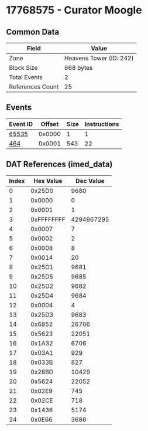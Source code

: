 # 17768575 - Curator Moogle

## Common Data

| Field            | Value                   |
|------------------|-------------------------|
| Zone             | Heavens Tower (ID: 242) |
| Block Size       | 668 bytes               |
| Total Events     | 2                       |
| References Count | 25                      |

## Events

| Event ID            | Offset   |   Size |   Instructions |
|---------------------|----------|--------|----------------|
| [65535](./65535.md) | 0x0000   |      1 |              1 |
| [464](./464.md)     | 0x0001   |    543 |             22 |

## DAT References (imed_data)

|   Index | Hex Value   |   Dec Value |
|---------|-------------|-------------|
|       0 | 0x25D0      |        9680 |
|       1 | 0x0000      |           0 |
|       2 | 0x0001      |           1 |
|       3 | 0xFFFFFFFF  |  4294967295 |
|       4 | 0x0007      |           7 |
|       5 | 0x0002      |           2 |
|       6 | 0x0008      |           8 |
|       7 | 0x0014      |          20 |
|       8 | 0x25D1      |        9681 |
|       9 | 0x25D5      |        9685 |
|      10 | 0x25D2      |        9682 |
|      11 | 0x25D4      |        9684 |
|      12 | 0x0004      |           4 |
|      13 | 0x25D3      |        9683 |
|      14 | 0x6852      |       26706 |
|      15 | 0x5623      |       22051 |
|      16 | 0x1A32      |        6706 |
|      17 | 0x03A1      |         929 |
|      18 | 0x033B      |         827 |
|      19 | 0x28BD      |       10429 |
|      20 | 0x5624      |       22052 |
|      21 | 0x02E9      |         745 |
|      22 | 0x02CE      |         718 |
|      23 | 0x1436      |        5174 |
|      24 | 0x0E66      |        3686 |
